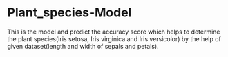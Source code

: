 # Plant_species-Model
This is the model and predict the accuracy score which helps to determine the plant species(Iris setosa, Iris virginica and Iris versicolor) by the help of given dataset(length and width of sepals and petals).
